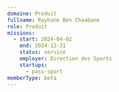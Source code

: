```yaml
---
domaine: Produit
fullname: Rayhane Ben Chaabane
role: Produit
missions:
  - start: 2024-04-02
    end: 2024-12-31
    status: service
    employer: Direction des Sports
    startups:
      - pass-sport
memberType: beta
---
```

